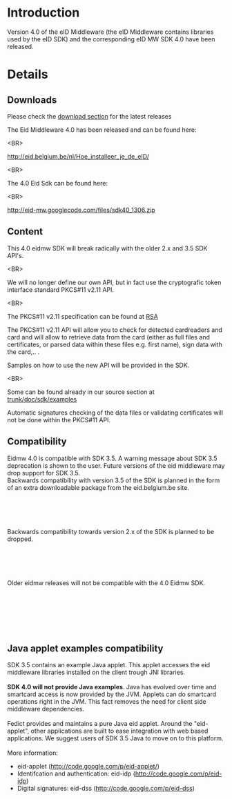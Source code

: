 # Introduction #

Version 4.0 of the eID Middleware (the eID Middleware contains libraries used by the eID SDK) and the corresponding eID MW SDK 4.0 have been released.


# Details #

## Downloads ##

Please check the [download section](http://code.google.com/p/eid-mw/downloads/list) for the latest releases

The Eid Middleware 4.0 has been released and can be found here:

&lt;BR&gt;


http://eid.belgium.be/nl/Hoe_installeer_je_de_eID/

&lt;BR&gt;



The 4.0 Eid Sdk can be found here:

&lt;BR&gt;


http://eid-mw.googlecode.com/files/sdk40_1306.zip


## Content ##

This 4.0 eidmw SDK will break radically with the older 2.x and 3.5 SDK API's.

&lt;BR&gt;


We will no longer define our own API, but in fact use the cryptografic token interface standard PKCS#11 v2.11 API.

&lt;BR&gt;


The PKCS#11 v2.11 specification can be found at [RSA ](http://www.rsa.com/rsalabs/node.asp?id=2133)

The PKCS#11 v2.11 API will allow you to check for detected cardreaders and card and will allow to retrieve data from the card (either as full files and certificates, or parsed data within these files e.g. first name), sign data with the card,.. .

Samples on how to use the new API will be provided in the SDK.

&lt;BR&gt;


Some can be found already in our source section at [trunk/doc/sdk/examples](https://code.google.com/p/eid-mw/source/browse/#svn%2Ftrunk%2Fdoc%2Fsdk%2Fexamples)

Automatic signatures checking of the data files or validating certificates will not be done within the PKCS#11 API.

## Compatibility ##

Eidmw 4.0 is compatible with SDK 3.5. A warning message about SDK 3.5 deprecation is shown to the user. Future versions of the eid middleware may drop support for SDK 3.5.<br>
Backwards compatibility with version 3.5 of the SDK is planned in the form of an extra downloadable package from the eid.belgium.be site.<br>
<br>
<BR><br>
<br>
<br>
Backwards compatibility towards version 2.x of the SDK is planned to be dropped.<br>
<br>
<BR><br>
<br>
<br>
Older eidmw releases will not be compatible with the 4.0 Eidmw SDK.<br>
<br>
<BR><br>
<br>
<br>
<br>
<h2>Java applet examples compatibility</h2>

SDK 3.5 contains an example Java applet. This applet accesses the eid middleware libraries installed on the client trough JNI libraries.<br>
<br>
<b>SDK 4.0 will not provide Java examples</b>. Java has evolved over time and smartcard access is  now provided by the JVM. Applets can do smartcard operations right in the JVM. This fact removes the need for client side middleware dependencies.<br>
<br>
Fedict provides and maintains a pure Java eid applet. Around the "eid-applet", other applications are built to ease integration with web based applications. We suggest users of SDK 3.5 Java to move on to this platform.<br>
<br>
More information:<br>
<ul><li>eid-applet (<a href='http://code.google.com/p/eid-applet/'>http://code.google.com/p/eid-applet/</a>)<br>
</li><li>Identifcation and authentication: eid-idp (<a href='http://code.google.com/p/eid-idp'>http://code.google.com/p/eid-idp</a>)<br>
</li><li>Digital signatures: eid-dss (<a href='http://code.google.com/p/eid-dss'>http://code.google.com/p/eid-dss</a>)